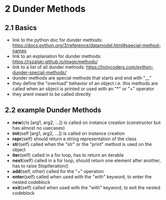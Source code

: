 # 2 Dunder Methods
## 2.1  Basics
- link to the python doc for dunder methods: https://docs.python.org/3/reference/datamodel.html#special-method-names
- link to an explanation for dunder methods: https://rszalski.github.io/magicmethods/
- link to a list of all dunder methods: https://holycoders.com/python-dunder-special-methods/
- dunder methods are special methods that starts and end with "__"
- they define the "overload" behavior of an object i.e. this methods are called when an object is printed or used with an "*" or "+" operator
- they arent meant to be called directly

## 2.2 example Dunder Methods
- __new__(cls [arg1, arg2, ...]) is called on instance creation (constructor but has almost no usecases)
- __init__(self [arg1, arg2, ...]) is called on instance creation
- __repr__(self) should return a string representation of the class
- __str__(self) called when the "str" or the "print" method is used on the object
- __iter__(self) called in a for loop, has to return an iterable
- __next__(self) called in a for loop, should return one element after another, has to raise StopIteration()
- __add__(self, other) called for the "+" operation
- __enter__(self) called when used with the "with" keyword, to enter the nested codeblock
- __exit__(self) called when used with the "with" keyword, to exit the nested codeblock